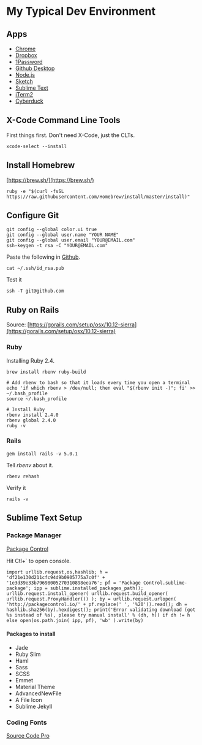 My Typical Dev Environment
==========================

## Apps
* [Chrome](https://www.google.com/chrome/)
* [Dropbox](https://www.dropbox.com)
* [1Password](https://1password.com)
* [Github Desktop](https://desktop.github.com/)
* [Node.js](https://nodejs.org)
* [Sketch](https://www.sketchapp.com)
* [Sublime Text](https://www.sublimetext.com)
* [iTerm2](https://www.iterm2.com/)
* [Cyberduck](https://cyberduck.io/)

## X-Code Command Line Tools
First things first. Don't need X-Code, just the CLTs.
```
xcode-select --install
```

## Install Homebrew
[https://brew.sh/](https://brew.sh/)
```
ruby -e "$(curl -fsSL https://raw.githubusercontent.com/Homebrew/install/master/install)"
```

## Configure Git

```
git config --global color.ui true
git config --global user.name "YOUR NAME"
git config --global user.email "YOUR@EMAIL.com"
ssh-keygen -t rsa -C "YOUR@EMAIL.com"
```
Paste the following in [Github](https://github.com/settings/ssh).
```
cat ~/.ssh/id_rsa.pub
```
Test it
```
ssh -T git@github.com
```

## Ruby on Rails
Source: [https://gorails.com/setup/osx/10.12-sierra](https://gorails.com/setup/osx/10.12-sierra)

### Ruby
Installing Ruby 2.4.
```
brew install rbenv ruby-build

# Add rbenv to bash so that it loads every time you open a terminal
echo 'if which rbenv > /dev/null; then eval "$(rbenv init -)"; fi' >> ~/.bash_profile
source ~/.bash_profile

# Install Ruby
rbenv install 2.4.0
rbenv global 2.4.0
ruby -v
```

### Rails
```gem install rails -v 5.0.1```

Tell *rbenv* about it.

```rbenv rehash```

Verify it

```rails -v```

## Sublime Text Setup

### Package Manager

[Package Control](https://packagecontrol.io/installation)

Hit Ctl+` to open console.

```
import urllib.request,os,hashlib; h = 'df21e130d211cfc94d9b0905775a7c0f' + '1e3d39e33b79698005270310898eea76'; pf = 'Package Control.sublime-package'; ipp = sublime.installed_packages_path(); urllib.request.install_opener( urllib.request.build_opener( urllib.request.ProxyHandler()) ); by = urllib.request.urlopen( 'http://packagecontrol.io/' + pf.replace(' ', '%20')).read(); dh = hashlib.sha256(by).hexdigest(); print('Error validating download (got %s instead of %s), please try manual install' % (dh, h)) if dh != h else open(os.path.join( ipp, pf), 'wb' ).write(by)
```

#### Packages to install
* Jade
* Ruby Slim
* Haml
* Sass
* SCSS
* Emmet
* Material Theme
* AdvancedNewFile
* A File Icon
* Sublime Jekyll

### Coding Fonts
[Source Code Pro](https://github.com/adobe-fonts/source-code-pro)
